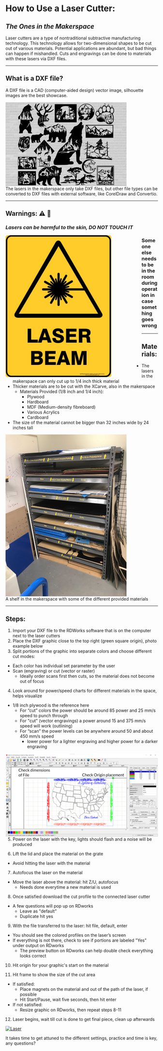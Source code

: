 # How to Use a Laser Cutter:
## _The Ones in the Makerspace_
Laser cutters are a type of nontraditional subtractive manufacturing technology. This technology allows for two-dimensional shapes to be cut out of various materials. Potential applications are abundant, but bad things can happen if mishandled. Cuts and engravings can be done to materials with these lasers via DXF files.

***

## What is a DXF file?
A DXF file is a CAD (computer-aided design) vector image, silhouette images are the best showcase.

<div>
<img src="DXF_Examples.jpg" alt="Random DXF Files" style="float: left; margin-right: 100px;" width="400"/>
  </div>

The lasers in the makerspace only take DXF files, but other file types can be converted to DXF files with external software, like CorelDraw and Convertio.

***

## Warnings: ⚠️ 🛑 
### _Lasers can be harmful to the skin, DO NOT TOUCH IT_ 

<div>
<img src="Laser_Warning.jpg" alt="Warning" style="float: left; margin-right: 100px;" width="350"/>
  </div>
  
### Someone else needs to be in the room during operation in case something goes wrong

***

## Materials:
- The lasers in the makerspace can only cut up to 1/4 inch thick material 
- Thicker materials are to be cut with the XCarve, also in the makerspace
  - Materials Provided (1/8 inch and 1/4 inch):
    - Plywood
    - Hardboard
    - MDF (Medium-density fibreboard)
    - Various Acrylics
    - Cardboard 
- The size of the material cannot be bigger than 32 inches wide by 24 inches tall
  
<div>
<img src="Shelf.JPG" alt="Shelf" style="float: left; margin-right: 100px;" width="400"/>
  </div>

A shelf in the makerspace with some of the different provided materials

***

## Steps:
1) Import your DXF file to the RDWorks software that is on the computer next to the laser cutters 
2) Place the DXF graphic close to the top right (green square origin), photo example below
3) Split portions of the graphic into separate colors and choose different cut modes:
- Each color has individual set parameter by the user
- Scan (engraving) or cut (vector or raster)
  - Ideally order scans first then cuts, so the material does not become out of focus

4) Look around for power/speed charts for different materials in the space, helps visualize 
- 1/8 inch plywood is the reference here
  - For “cut” colors the power should be around 85 power and 25 mm/s speed to punch through
  - For "cut" (vector engravings) a power around 15 and 375 mm/s speed will work (outlining)
  - For “scan” the power levels can be anywhere around 50 and about 450 mm/s speed
    - lower power for a lighter engraving and higher power for a darker engraving

<div>
<img src="RDworks.png" alt="RDworks" style="float: left; margin-right: 100px;" width="600"/>
  </div>
  
5) Power on the laser with the key, lights should flash and a noise will be produced

6) Lift the lid and place the material on the grate
- Avoid hitting the laser with the material

7) Autofocus the laser on the material
- Move the laser above the material: hit Z/U, autofocus
  - Needs done everytime a new material is used

8) Once satisfied download the cut profile to the connected laser cutter
- A few questions will pop up on RDworks
  - Leave as "default"
  - Duplicate hit yes

9) With the file transferred to the laser: hit file, default, enter
- You should see the colored profiles on the laser’s screen 
- If everything is not there, check to see if portions are labeled "Yes" under output on RDworks
  - The preview button on RDworks can help double check everything looks correct

10) Hit origin for your graphic's start on the material

11) Hit frame to show the size of the cut area
- If satisfied:
  - Place magnets on the material and out of the path of the laser, if possible
  - Hit Start/Pause, wait five seconds, then hit enter
- If not satisfied:
  - Resize graphic on RDworks, then repeat steps 8-11

12) Laser begins, wait till cut is done to get final piece, clean up afterwards

[![Laser](http://img.youtube.com/vi/qqVsCq_PHjc/0.jpg)](http://www.youtube.com/watch?v=qqVsCq_PHjc)

It takes time to get attuned to the different settings, practice and time is key, any questions?
